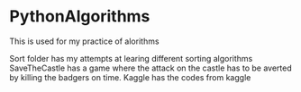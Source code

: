 # PythonAlgorithms
This is used for my practice of alorithms

Sort folder has my attempts at learing different sorting algorithms
SaveTheCastle has a game where the attack on the castle has to be averted by killing the badgers on time.
Kaggle has the codes from kaggle


